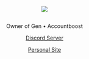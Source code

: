 <p align="center">  
<img src="https://www.icegif.com/wp-content/uploads/2022/12/icegif-1699.gif">
</p>
    <p align="center">
  <img src=""/>
</p>
<p align="center">
Owner of Gen • Accountboost
<p align="center">
    <a href="https://discord.gg/accountboost">Discord Server</a>
    <p align="center">
    <a href="1vx.nl">Personal Site</a>
    
